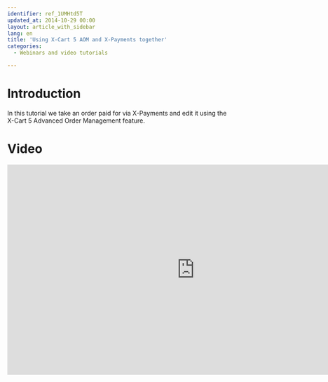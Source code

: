 ```yaml
---
identifier: ref_1UMHtd5T
updated_at: 2014-10-29 00:00
layout: article_with_sidebar
lang: en
title: 'Using X-Cart 5 AOM and X-Payments together'
categories:
  - Webinars and video tutorials

---
```



# Introduction

In this tutorial we take an order paid for via X-Payments and edit it using the X-Cart 5 Advanced Order Management feature.

# Video

<iframe class="youtube-player" type="text/html" style="width: 853px; height: 480px" src="https://www.youtube.com/embed/pmmCHyq-KzQ" frameborder="0"></iframe>